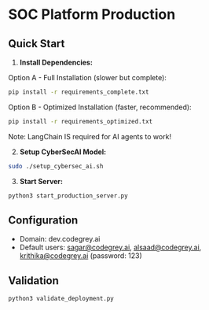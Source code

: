 ﻿# SOC Platform Production

## Quick Start

1. **Install Dependencies:**

Option A - Full Installation (slower but complete):
```bash
pip install -r requirements_complete.txt
```

Option B - Optimized Installation (faster, recommended):
```bash
pip install -r requirements_optimized.txt
```

Note: LangChain IS required for AI agents to work!

2. **Setup CyberSecAI Model:**
```bash
sudo ./setup_cybersec_ai.sh
```

3. **Start Server:**
```bash
python3 start_production_server.py
```

## Configuration
- Domain: dev.codegrey.ai
- Default users: sagar@codegrey.ai, alsaad@codegrey.ai, krithika@codegrey.ai (password: 123)

## Validation
```bash
python3 validate_deployment.py
```